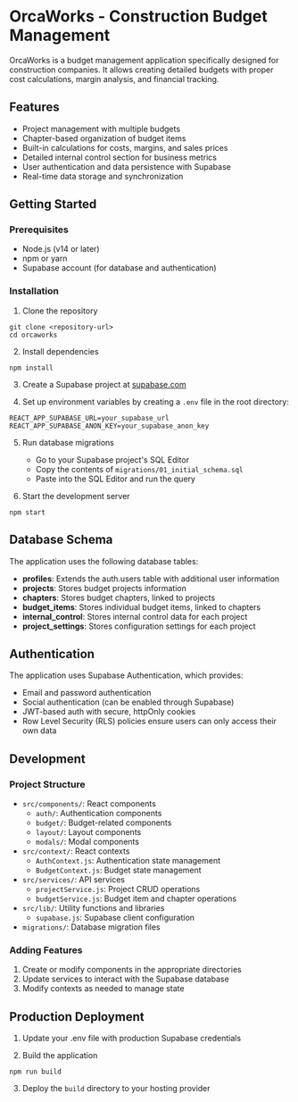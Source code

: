 # OrcaWorks - Construction Budget Management

OrcaWorks is a budget management application specifically designed for construction companies. It allows creating detailed budgets with proper cost calculations, margin analysis, and financial tracking.

## Features

- Project management with multiple budgets
- Chapter-based organization of budget items
- Built-in calculations for costs, margins, and sales prices
- Detailed internal control section for business metrics
- User authentication and data persistence with Supabase
- Real-time data storage and synchronization

## Getting Started

### Prerequisites

- Node.js (v14 or later)
- npm or yarn
- Supabase account (for database and authentication)

### Installation

1. Clone the repository
```
git clone <repository-url>
cd orcaworks
```

2. Install dependencies
```
npm install
```

3. Create a Supabase project at [supabase.com](https://supabase.com)

4. Set up environment variables by creating a `.env` file in the root directory:
```
REACT_APP_SUPABASE_URL=your_supabase_url
REACT_APP_SUPABASE_ANON_KEY=your_supabase_anon_key
```

5. Run database migrations
   - Go to your Supabase project's SQL Editor
   - Copy the contents of `migrations/01_initial_schema.sql`
   - Paste into the SQL Editor and run the query

6. Start the development server
```
npm start
```

## Database Schema

The application uses the following database tables:

- **profiles**: Extends the auth.users table with additional user information
- **projects**: Stores budget projects information
- **chapters**: Stores budget chapters, linked to projects
- **budget_items**: Stores individual budget items, linked to chapters
- **internal_control**: Stores internal control data for each project
- **project_settings**: Stores configuration settings for each project

## Authentication

The application uses Supabase Authentication, which provides:

- Email and password authentication
- Social authentication (can be enabled through Supabase)
- JWT-based auth with secure, httpOnly cookies
- Row Level Security (RLS) policies ensure users can only access their own data

## Development

### Project Structure

- `src/components/`: React components
  - `auth/`: Authentication components
  - `budget/`: Budget-related components
  - `layout/`: Layout components
  - `modals/`: Modal components
- `src/context/`: React contexts
  - `AuthContext.js`: Authentication state management
  - `BudgetContext.js`: Budget state management
- `src/services/`: API services
  - `projectService.js`: Project CRUD operations
  - `budgetService.js`: Budget item and chapter operations
- `src/lib/`: Utility functions and libraries
  - `supabase.js`: Supabase client configuration
- `migrations/`: Database migration files

### Adding Features

1. Create or modify components in the appropriate directories
2. Update services to interact with the Supabase database
3. Modify contexts as needed to manage state

## Production Deployment

1. Update your .env file with production Supabase credentials

2. Build the application
```
npm run build
```

3. Deploy the `build` directory to your hosting provider
